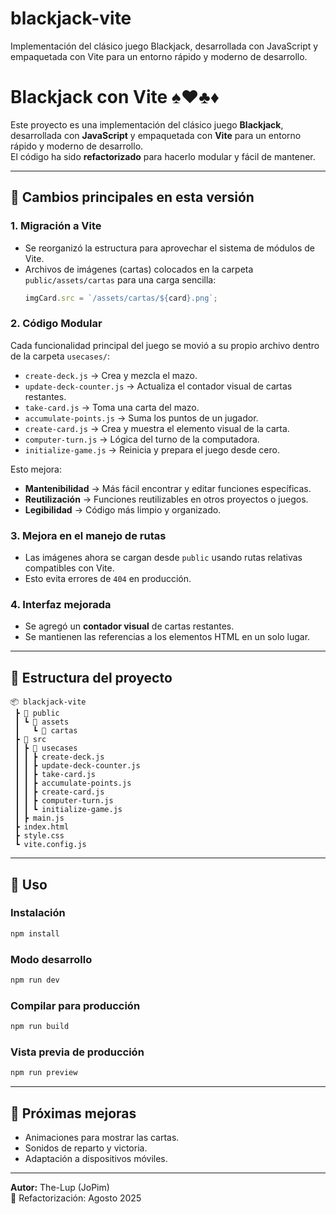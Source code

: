 # blackjack-vite
Implementación del clásico juego Blackjack, desarrollada con JavaScript y empaquetada con Vite para un entorno rápido y moderno de desarrollo.

# Blackjack con Vite ♠️♥️♣️♦️

Este proyecto es una implementación del clásico juego **Blackjack**, desarrollada con **JavaScript** y empaquetada con **Vite** para un entorno rápido y moderno de desarrollo.  
El código ha sido **refactorizado** para hacerlo modular y fácil de mantener.

---

## 🚀 Cambios principales en esta versión

### 1. Migración a Vite
- Se reorganizó la estructura para aprovechar el sistema de módulos de Vite.
- Archivos de imágenes (cartas) colocados en la carpeta `public/assets/cartas` para una carga sencilla:
  ```js
  imgCard.src = `/assets/cartas/${card}.png`;
  ```

### 2. Código Modular
Cada funcionalidad principal del juego se movió a su propio archivo dentro de la carpeta `usecases/`:
- `create-deck.js` → Crea y mezcla el mazo.
- `update-deck-counter.js` → Actualiza el contador visual de cartas restantes.
- `take-card.js` → Toma una carta del mazo.
- `accumulate-points.js` → Suma los puntos de un jugador.
- `create-card.js` → Crea y muestra el elemento visual de la carta.
- `computer-turn.js` → Lógica del turno de la computadora.
- `initialize-game.js` → Reinicia y prepara el juego desde cero.

Esto mejora:
- **Mantenibilidad** → Más fácil encontrar y editar funciones específicas.
- **Reutilización** → Funciones reutilizables en otros proyectos o juegos.
- **Legibilidad** → Código más limpio y organizado.

### 3. Mejora en el manejo de rutas
- Las imágenes ahora se cargan desde `public` usando rutas relativas compatibles con Vite.
- Esto evita errores de `404` en producción.

### 4. Interfaz mejorada
- Se agregó un **contador visual** de cartas restantes.
- Se mantienen las referencias a los elementos HTML en un solo lugar.

---

## 📂 Estructura del proyecto

```
📦 blackjack-vite
 ┣ 📂 public
 ┃ ┗ 📂 assets
 ┃   ┗ 📂 cartas
 ┣ 📂 src
 ┃ ┣ 📂 usecases
 ┃ ┃ ┣ create-deck.js
 ┃ ┃ ┣ update-deck-counter.js
 ┃ ┃ ┣ take-card.js
 ┃ ┃ ┣ accumulate-points.js
 ┃ ┃ ┣ create-card.js
 ┃ ┃ ┣ computer-turn.js
 ┃ ┃ ┗ initialize-game.js
 ┃ ┣ main.js
 ┣ index.html
 ┣ style.css
 ┗ vite.config.js
```

---

## 📜 Uso

### Instalación
```bash
npm install
```

### Modo desarrollo
```bash
npm run dev
```

### Compilar para producción
```bash
npm run build
```

### Vista previa de producción
```bash
npm run preview
```

---

## 🎯 Próximas mejoras
- Animaciones para mostrar las cartas.
- Sonidos de reparto y victoria.
- Adaptación a dispositivos móviles.

---

**Autor:** The-Lup (JoPim)  
📅 Refactorización: Agosto 2025
